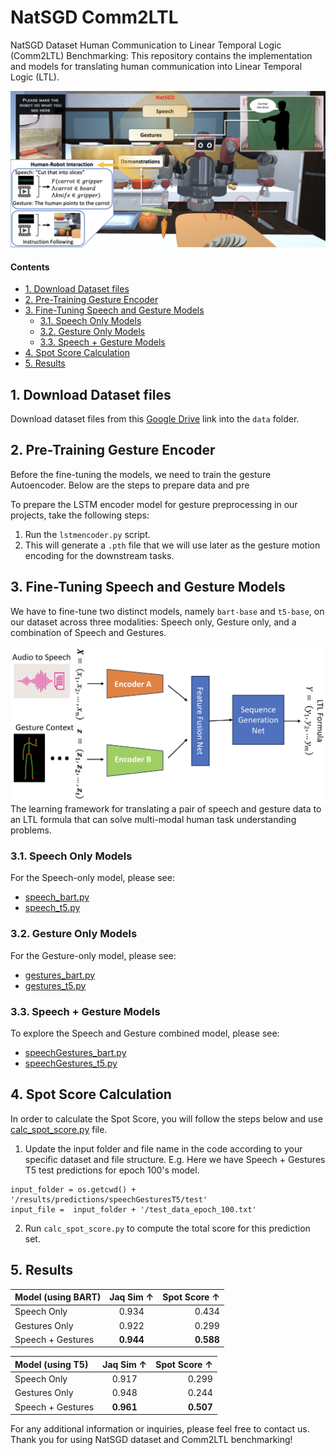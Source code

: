 <!-- omit from toc -->
# NatSGD Comm2LTL
NatSGD Dataset Human Communication to Linear Temporal Logic (Comm2LTL) Benchmarking: This repository contains the implementation and models for translating human communication into Linear Temporal Logic (LTL).

![NatSGD Dataet Intro](docs/NatSGD_Dataset_Intro.png)

<!-- omit from toc -->
#### Contents
- [1. Download Dataset files](#1-download-dataset-files)
- [2. Pre-Training Gesture Encoder](#2-pre-training-gesture-encoder)
- [3. Fine-Tuning Speech and Gesture Models](#3-fine-tuning-speech-and-gesture-models)
  - [3.1. Speech Only Models](#31-speech-only-models)
  - [3.2. Gesture Only Models](#32-gesture-only-models)
  - [3.3. Speech + Gesture Models](#33-speech--gesture-models)
- [4. Spot Score Calculation](#4-spot-score-calculation)
- [5. Results](#5-results)


## 1. Download Dataset files
Download dataset files from this [Google Drive](https://drive.google.com/drive/folders/1SGvPDvxQyZfEIoVVi9REXRUEinp5g0Tr) link into the `data` folder.

## 2. Pre-Training Gesture Encoder
Before the fine-tuning the models, we need to train the gesture Autoencoder. Below are the steps to prepare data and pre

To prepare the LSTM encoder model for gesture preprocessing in our projects, take the following steps:

1. Run the `lstmencoder.py` script.
2. This will generate a `.pth` file that we will use later as the gesture motion encoding for the downstream tasks.

## 3. Fine-Tuning Speech and Gesture Models

We have to fine-tune two distinct models, namely `bart-base` and `t5-base`, on our dataset across three modalities: Speech only, Gesture only, and a combination of Speech and Gestures.

![NatSGD Comm2LTL Architecture](docs/Comm2LTL_Architecture.png)
The learning framework for translating a pair of speech and gesture data to an LTL formula that can solve multi-modal human task understanding problems.

### 3.1. Speech Only Models

For the Speech-only model, please see:

- [speech_bart.py](speech_bart.py)
- [speech_t5.py](speech_t5.py)

### 3.2. Gesture Only Models

For the Gesture-only model, please see:

- [gestures_bart.py](gestures_bart.py)
- [gestures_t5.py](gestures_t5.py)

### 3.3. Speech + Gesture Models

To explore the Speech and Gesture combined model, please see:

- [speechGestures_bart.py](speechgestures_bart.py)
- [speechGestures_t5.py](speechGestures_t5.py)

## 4. Spot Score Calculation

In order to calculate the Spot Score, you will follow the steps below and use [calc_spot_score.py](calc_spot_score.py) file.

1. Update the input folder and file name in the code according to your specific dataset and file structure. E.g. Here we have Speech + Gestures T5 test predictions for epoch 100's model.
```
input_folder = os.getcwd() + '/results/predictions/speechGesturesT5/test'
input_file =  input_folder + '/test_data_epoch_100.txt'
```

2. Run `calc_spot_score.py` to compute the total score for this prediction set.

## 5. Results

| Model (using BART)   | Jaq Sim &uarr; | Spot Score &uarr; |
| :------------------- | :-------: | ----------: |
| Speech Only          |   0.934   |    0.434    |
| Gestures Only        |   0.922   |    0.299    |
| Speech + Gestures    | **0.944** |  **0.588**  |

| Model (using T5)   | Jaq Sim &uarr; | Spot Score &uarr; |
| :------------------- | :-------: | ----------: |
| Speech Only          |   0.917   |    0.299    |
| Gestures Only        |   0.948   |    0.244    |
| Speech + Gestures    | **0.961** |  **0.507**  |


For any additional information or inquiries, please feel free to contact us. Thank you for using NatSGD dataset and Comm2LTL benchmarking!
